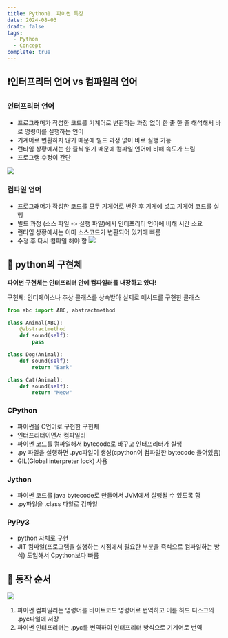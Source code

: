 ```yaml
---
title: Python1. 파이썬 특징
date: 2024-08-03
draft: false
tags:
  - Python
  - Concept
complete: true
---
```

## ❗인터프리터 언어 vs 컴파일러 언어

### 인터프리터 언어
- 프로그래머가 작성한 코드를 기계어로 변환하는 과정 없이 한 줄 한 줄 해석해서 바로 명령어를 실행하는 언어
- 기계어로 변환하지 않기 때문에 빌드 과정 없이 바로 실행 가능
- 런타임 상황에서는 한 줄씩 읽기 때문에 컴파일 언어에 비해 속도가 느림
- 프로그램 수정이 간단
    
![](https://i.imgur.com/q2R5zwx.png)


### 컴파일 언어
- 프로그래머가 작성한 코드를 모두 기계어로 변환 후 기계에 넣고 기계어 코드를 실행
- 빌드 과정 (소스 파일 -> 실행 파일)에서 인터프리터 언어에 비해 시간 소요
- 런타임 상황에서는 이미 소스코드가 변환되어 있기에 빠름
- 수정 후 다시 컴파일 해야 함
![](https://i.imgur.com/4ZCz6zS.png)


## 🎈 python의 구현체
**파이썬 구현체는 인터프리터 안에 컴파일러를 내장하고 있다!**

구현쳬: 인터페이스나 추상 클래스를 상속받아 실제로 메서드를 구현한 클래스
```python
from abc import ABC, abstractmethod

class Animal(ABC):
    @abstractmethod
    def sound(self):
        pass

class Dog(Animal):
    def sound(self):
        return "Bark"

class Cat(Animal):
    def sound(self):
        return "Meow"
```

### CPython
- 파이썬을 C언어로 구현한 구현체
- 인터프리터이면서 컴파일러
- 파이썬 코드를 컴파일해서 bytecode로 바꾸고 인터프리터가 실행
- .py 파일을 실행하면 .pyc파일이 생성(cpython이 컴파일한 bytecode 들어있음)
- GIL(Global interpreter lock) 사용

### Jython
- 파이썬 코드를 java bytecode로 만들어서 JVM에서 실행될 수 있도록 함
- .py파일을 .class 파일로 컴파일
    
### PyPy3
- python 자체로 구현
- JIT 컴파일(프로그램을 실행하는 시점에서 필요한 부분을 즉석으로 컴파일하는 방식) 도입해서 Cpython보다 빠름  
      
## 🎈 동작 순서
![](https://velog.velcdn.com/images%2Fchldppwls12%2Fpost%2F996ce5b5-9b83-4796-be68-67ac1423beb0%2Fimage.png)

1. 파이썬 컴파일러는 명령어를 바이트코드 명령어로 번역하고 이를 하드 디스크의 .pyc파일에 저장
2. 파이썬 인터프리터는 .pyc를 변역하여 인터프리터 방식으로 기계어로 번역